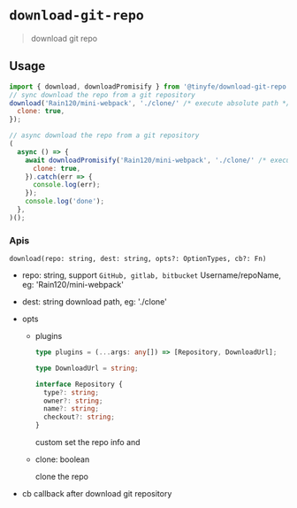 # `download-git-repo`

> download git repo

## Usage

```js
import { download, downloadPromisify } from '@tinyfe/download-git-repo';
// sync download the repo from a git repository
download('Rain120/mini-webpack', './clone/' /* execute absolute path */, {
  clone: true,
});

// async download the repo from a git repository
(
  async () => {
    await downloadPromisify('Rain120/mini-webpack', './clone/' /* execute absolute path */, {
      clone: true,
    }).catch(err => {
      console.log(err);
    });
    console.log('done');
  },
)();
```

### Apis

`download(repo: string, dest: string, opts?: OptionTypes, cb?: Fn)`

- repo: string, support `GitHub, gitlab, bitbucket`
  Username/repoName, eg: 'Rain120/mini-webpack'
- dest: string
  download path, eg: './clone'

- opts

  - plugins

    ```ts
    type plugins = (...args: any[]) => [Repository, DownloadUrl];

    type DownloadUrl = string;

    interface Repository {
      type?: string;
      owner?: string;
      name?: string;
      checkout?: string;
    }
    ```

    custom set the repo info and

  - clone: boolean

    clone the repo

- cb
  callback after download git repository

